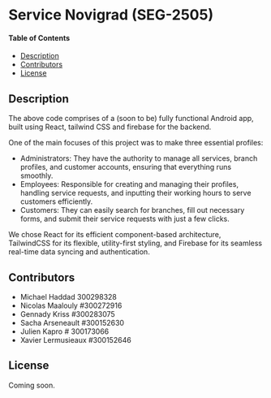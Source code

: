 # Service Novigrad (SEG-2505)

#### Table of Contents 
- [Description](#desc)
- [Contributors](#cont)
- [License](#lics)

<a name="desc"></a>
## Description
The above code comprises of a (soon to be) fully functional Android app, built using React, tailwind CSS and firebase for the backend. 

One of the main focuses of this project was to make three essential profiles:
- Administrators: They have the authority to manage all services, branch profiles, and customer accounts, ensuring that everything runs smoothly.
- Employees: Responsible for creating and managing their profiles, handling service requests, and inputting their working hours to serve customers efficiently.
- Customers: They can easily search for branches, fill out necessary forms, and submit their service requests with just a few clicks.

We chose React for its efficient component-based architecture, TailwindCSS for its flexible, utility-first styling, and Firebase for its seamless real-time data syncing and authentication.

<a name="cont"></a>
## Contributors
- Michael Haddad 300298328
- Nicolas Maalouly #300272916
- Gennady Kriss #300283075
- Sacha Arseneault #300152630
- Julien Kapro # 300173066
- Xavier Lermusieaux #300152646

<a name="lics"></a>
## License
Coming soon.
